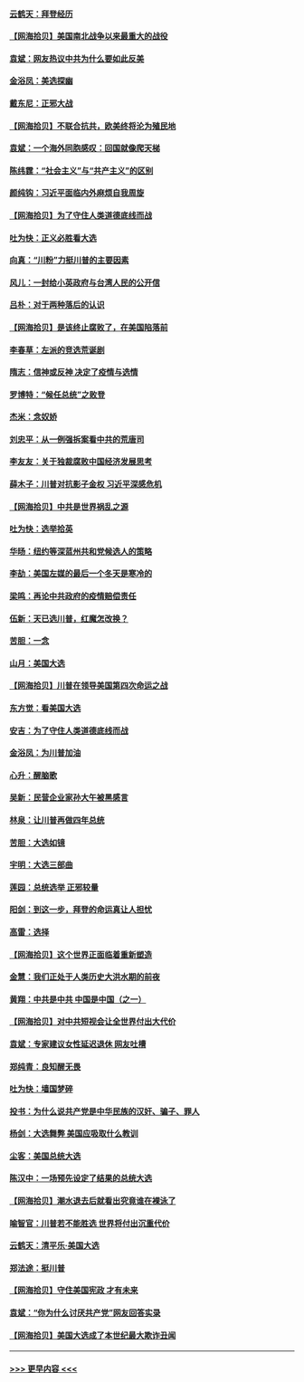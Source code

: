 #### [云鹤天：拜登经历](../pages/nsc993/n12567294.md?t=11221851) 
#### [【网海拾贝】美国南北战争以来最重大的战役](../pages/nsc993/n12567247.md?t=11221851) 
#### [袁斌：网友热议中共为什么要如此反美](../pages/nsc993/n12567162.md?t=11221851) 
#### [金浴凤：美选探幽](../pages/nsc993/n12567147.md?t=11221851) 
#### [戴东尼：正邪大战](../pages/nsc993/n12567033.md?t=11221851) 
#### [【网海拾贝】不联合抗共，欧美终将沦为殖民地](../pages/nsc993/n12565068.md?t=11221851) 
#### [袁斌：一个海外同胞感叹：回国就像爬天梯](../pages/nsc993/n12564986.md?t=11221851) 
#### [陈纬霆：“社会主义”与“共产主义”的区别](../pages/nsc993/n12562417.md?t=11221851) 
#### [颜纯钩：习近平面临内外麻烦自我周旋](../pages/nsc993/n12563356.md?t=11221851) 
#### [【网海拾贝】为了守住人类道德底线而战](../pages/nsc993/n12562542.md?t=11221851) 
#### [吐为快：正义必胜看大选](../pages/nsc993/n12561967.md?t=11221851) 
#### [向真：“川粉”力挺川普的主要因素](../pages/nsc993/n12560774.md?t=11221851) 
#### [风儿：一封给小英政府与台湾人民的公开信](../pages/nsc993/n12560581.md?t=11221851) 
#### [吕朴：对于两种落后的认识](../pages/nsc993/n12560492.md?t=11221851) 
#### [【网海拾贝】是该终止腐败了，在美国陷落前](../pages/nsc993/n12559936.md?t=11221851) 
#### [李春草：左派的竞选荒诞剧](../pages/nsc993/n12558380.md?t=11221851) 
#### [隋志：信神或反神 决定了疫情与选情](../pages/nsc993/n12558255.md?t=11221851) 
#### [罗博特：“候任总统”之败登](../pages/nsc993/n12558189.md?t=11221851) 
#### [杰米：念奴娇](../pages/nsc993/n12558174.md?t=11221851) 
#### [刘忠平：从一例强拆案看中共的荒唐司](../pages/nsc993/n12558036.md?t=11221851) 
#### [李友友：关于独裁腐败中国经济发展思考](../pages/nsc993/n12558004.md?t=11221851) 
#### [薛木子：川普对抗影子金权 习近平深感危机](../pages/nsc993/n12557342.md?t=11221851) 
#### [【网海拾贝】中共是世界祸乱之源](../pages/nsc993/n12555353.md?t=11221851) 
#### [吐为快：选举拾英](../pages/nsc993/n12555041.md?t=11221851) 
#### [华旸：纽约等深蓝州共和党候选人的策略](../pages/nsc993/n12554309.md?t=11221851) 
#### [李劼：美国左媒的最后一个冬天是寒冷的](../pages/nsc993/n12552947.md?t=11221851) 
#### [梁鸣：再论中共政府的疫情赔偿责任](../pages/nsc993/n12553012.md?t=11221851) 
#### [伍新：天已选川普，红魔怎改换？](../pages/nsc993/n12552970.md?t=11221851) 
#### [苦胆：一念](../pages/nsc993/n12552957.md?t=11221851) 
#### [山月：美国大选](../pages/nsc993/n12552446.md?t=11221851) 
#### [【网海拾贝】川普在领导美国第四次命运之战](../pages/nsc993/n12551973.md?t=11221851) 
#### [东方觉：看美国大选](../pages/nsc993/n12551647.md?t=11221851) 
#### [安吉：为了守住人类道德底线而战](../pages/nsc993/n12551111.md?t=11221851) 
#### [金浴凤：为川普加油](../pages/nsc993/n12551085.md?t=11221851) 
#### [心升：醒脑歌](../pages/nsc993/n12550984.md?t=11221851) 
#### [吴新：民营企业家孙大午被黑感言](../pages/nsc993/n12550656.md?t=11221851) 
#### [林泉：让川普再做四年总统](../pages/nsc993/n12550640.md?t=11221851) 
#### [苦胆：大选如镜](../pages/nsc993/n12550630.md?t=11221851) 
#### [宇明：大选三部曲](../pages/nsc993/n12550603.md?t=11221851) 
#### [莲园：总统选举 正邪较量](../pages/nsc993/n12550594.md?t=11221851) 
#### [阳剑：到这一步，拜登的命运真让人担忧](../pages/nsc993/n12549093.md?t=11221851) 
#### [高雷：选择](../pages/nsc993/n12549087.md?t=11221851) 
#### [【网海拾贝】这个世界正面临着重新塑造](../pages/nsc993/n12548326.md?t=11221851) 
#### [金慧：我们正处于人类历史大洪水期的前夜](../pages/nsc993/n12547914.md?t=11221851) 
#### [黄翔：中共是中共 中国是中国（之一）](../pages/nsc993/n12547576.md?t=11221851) 
#### [【网海拾贝】对中共短视会让全世界付出大代价](../pages/nsc993/n12546043.md?t=11221851) 
#### [袁斌：专家建议女性延迟退休 网友吐槽](../pages/nsc993/n12545424.md?t=11221851) 
#### [郑纯青：良知醒无畏](../pages/nsc993/n12545394.md?t=11221851) 
#### [吐为快：墙国梦碎](../pages/nsc993/n12545309.md?t=11221851) 
#### [投书：为什么说共产党是中华民族的汉奸、骗子、罪人](../pages/nsc993/n12545089.md?t=11221851) 
#### [杨剑：大选舞弊 美国应吸取什么教训](../pages/nsc993/n12543937.md?t=11221851) 
#### [尘客：美国总统大选](../pages/nsc993/n12543828.md?t=11221851) 
#### [陈汉中：一场预先设定了结果的总统大选](../pages/nsc993/n12543564.md?t=11221851) 
#### [【网海拾贝】潮水退去后就看出究竟谁在裸泳了](../pages/nsc993/n12543321.md?t=11221851) 
#### [喻智官：川普若不能胜选 世界将付出沉重代价](../pages/nsc993/n12541352.md?t=11221851) 
#### [云鹤天：清平乐‧美国大选](../pages/nsc993/n12540916.md?t=11221851) 
#### [郑法途：挺川普](../pages/nsc993/n12540898.md?t=11221851) 
#### [【网海拾贝】守住美国宪政 才有未来](../pages/nsc993/n12540423.md?t=11221851) 
#### [袁斌：“你为什么讨厌共产党”网友回答实录](../pages/nsc993/n12540208.md?t=11221851) 
#### [【网海拾贝】美国大选成了本世纪最大欺诈丑闻](../pages/nsc993/n12538029.md?t=11221851) 

----
#### [ >>> 更早内容 <<< ](../indexes/nsc993-earlier.md)
